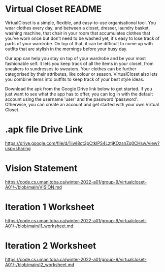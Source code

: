 # Virtual Closet README
VirtualCloset is a simple, flexible, and easy-to-use organisational tool. You wear clothes every day, and between a closet, dresser, laundry basket, washing machine, that chair in your room that accumulates clothes that you’ve worn once but don’t need to be washed yet, it's easy to lose track of parts of your wardrobe. On top of that, it can be difficult to come up with outfits that are stylish in the mornings before your busy day.

Our app can help you stay on top of your wardrobe and be your most fashionable self. It lets you keep track of all the items in your closet, from sneakers to sundresses to sweaters. Your clothes can be further categorised by their attributes, like colour or season. VirtualCloset also lets you combine items into outfits to keep track of your best style ideas.

Download the apk from the Google Drive link below to get started. If you just want to see what the app has to offer, you can log in with the default account using the username 'user' and the password 'password'. Otherwise, you can create an account and get started with your own Virtual Closet.

# .apk file Drive Link
https://drive.google.com/file/d/1iiwI8ct3pCtkIPS4LztjKOzsnZq0CHsw/view?usp=sharing

# Vision Statement
https://code.cs.umanitoba.ca/winter-2022-a01/group-9/virtualcloset-A01/-/blob/main/VISION.md

# Iteration 1 Worksheet
https://code.cs.umanitoba.ca/winter-2022-a01/group-9/virtualcloset-A01/-/blob/main/i1_worksheet.md

# Iteration 2 Worksheet
https://code.cs.umanitoba.ca/winter-2022-a01/group-9/virtualcloset-A01/-/blob/main/i2_worksheet.md

